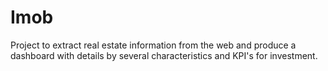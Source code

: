 # Imob
Project to extract real estate information from the web and produce a dashboard with details by several characteristics and KPI's for investment.
